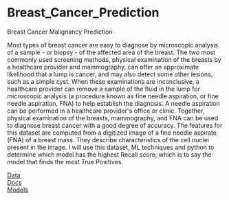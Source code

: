 # Breast_Cancer_Prediction
Breast Cancer Malignancy Prediction 

Most types of breast cancer are easy to diagnose by microscopic analysis of a sample - or biopsy - of the
affected area of the breast. The two most commonly used screening methods, physical examination of the
breasts by a healthcare provider and mammography, can offer an approximate likelihood that a lump is cancer,
and may also detect some other lesions, such as a simple cyst. When these examinations are inconclusive, a
healthcare provider can remove a sample of the fluid in the lump for microscopic analysis (a procedure known
as fine needle aspiration, or fine needle aspiration, FNA) to help establish the diagnosis. A needle aspiration
can be performed in a healthcare provider's office or clinic. Together, physical examination of the breasts,
mammography, and FNA can be used to diagnose breast cancer with a good degree of accuracy.
The features for this dataset are computed from a digitized image of a fine needle aspirate (FNA) of a breast
mass. They describe characteristics of the cell nuclei present in the image. I will use this dataset, ML techniques and python to determine
which model has the highest Recall score, which is to say the model that finds the most True Positives. 

<a href="/data">Data</a><br>
<a href="/docs">Docs</a><br>
<a href="/models">Models</a><br>